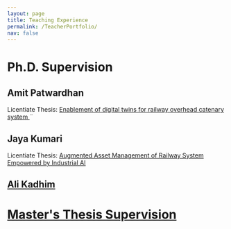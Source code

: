 ```yaml
---
layout: page
title: Teaching Experience
permalink: /TeacherPortfolio/
nav: false
---
```


<h1> Ph.D. Supervision </h1>
<h2> Amit Patwardhan </h2>
Licentiate Thesis: <a href="http://ltu.diva-portal.org/smash/record.jsf?pid=diva2%3A1690074&dswid=-5227"> Enablement of digital twins for railway overhead catenary system </a>
¨
<h2> Jaya Kumari </h2>
Licentiate Thesis: <a href="https://www.diva-portal.org/smash/get/diva2:1653801/FULLTEXT02.pdf"> Augmented Asset Management of Railway System Empowered by Industrial AI

<h2> Ali Kadhim </h2>


<h1> Master's Thesis Supervision </h1>


